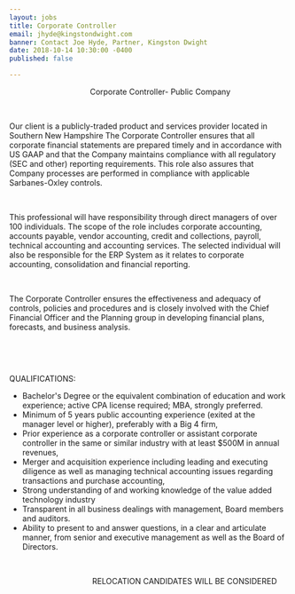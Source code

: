 ```yaml
---
layout: jobs
title: Corporate Controller
email: jhyde@kingstondwight.com
banner: Contact Joe Hyde, Partner, Kingston Dwight
date: 2018-10-14 10:30:00 -0400
published: false

---
```

                                     Corporate Controller- Public Company

 

Our client is a publicly-traded product and services provider located in Southern New Hampshire The Corporate Controller ensures that all corporate financial statements are prepared timely and in accordance with US GAAP and that the Company maintains compliance with all regulatory (SEC and other) reporting requirements. This role also assures that Company processes are performed in compliance with applicable Sarbanes-Oxley controls.

 

This professional will have responsibility through direct managers of over 100 individuals. The scope of the role includes corporate accounting, accounts payable, vendor accounting, credit and collections, payroll, technical accounting and accounting services. The selected individual will also be responsible for the ERP System as it relates to corporate accounting, consolidation and financial reporting. 

 

The Corporate Controller ensures the effectiveness and adequacy of controls, policies and procedures and is closely involved with the Chief Financial Officer and the Planning group in developing financial plans, forecasts, and business analysis. 

 

 

QUALIFICATIONS:

* Bachelor's Degree      or the equivalent combination of education and work experience; active CPA      license required; MBA, strongly preferred. 
* Minimum of 5 years      public accounting experience (exited at the manager level or higher),      preferably with a Big 4 firm,
* Prior experience as      a corporate controller or assistant corporate controller in the same or similar      industry with at least $500M in annual revenues,
* Merger and      acquisition experience including leading and executing diligence as well      as managing technical accounting issues regarding transactions and      purchase accounting,
* Strong      understanding of and working knowledge of the value added technology      industry
* Transparent in all      business dealings with management, Board members and auditors.
* Ability to present      to and answer questions, in a clear and articulate manner, from senior and      executive management as well as the Board of Directors.

 

                                      RELOCATION CANDIDATES WILL BE CONSIDERED